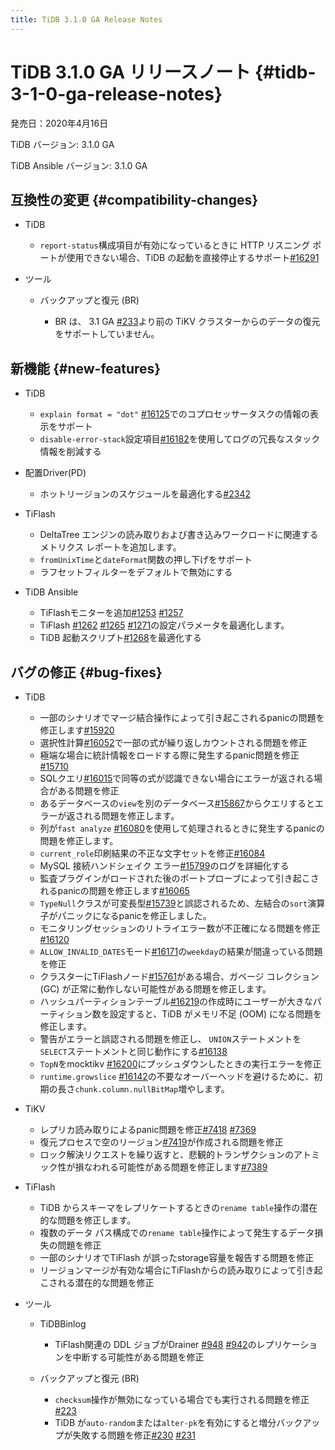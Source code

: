 ```yaml
---
title: TiDB 3.1.0 GA Release Notes
---
```


# TiDB 3.1.0 GA リリースノート {#tidb-3-1-0-ga-release-notes}

発売日：2020年4月16日

TiDB バージョン: 3.1.0 GA

TiDB Ansible バージョン: 3.1.0 GA

## 互換性の変更 {#compatibility-changes}

-   TiDB

    -   `report-status`構成項目が有効になっているときに HTTP リスニング ポートが使用できない場合、TiDB の起動を直接停止するサポート[#16291](https://github.com/pingcap/tidb/pull/16291)

-   ツール

    -   バックアップと復元 (BR)

        -   BR は、 3.1 GA [#233](https://github.com/pingcap/br/pull/233)より前の TiKV クラスターからのデータの復元をサポートしていません。

## 新機能 {#new-features}

-   TiDB

    -   `explain format = "dot"` [#16125](https://github.com/pingcap/tidb/pull/16125)でのコプロセッサータスクの情報の表示をサポート
    -   `disable-error-stack`設定項目[#16182](https://github.com/pingcap/tidb/pull/16182)を使用してログの冗長なスタック情報を削減する

-   配置Driver(PD)

    -   ホットリージョンのスケジュールを最適化する[#2342](https://github.com/pingcap/pd/pull/2342)

-   TiFlash

    -   DeltaTree エンジンの読み取りおよび書き込みワークロードに関連するメトリクス レポートを追加します。
    -   `fromUnixTime`と`dateFormat`関数の押し下げをサポート
    -   ラフセットフィルターをデフォルトで無効にする

-   TiDB Ansible

    -   TiFlashモニターを追加[#1253](https://github.com/pingcap/tidb-ansible/pull/1253) [#1257](https://github.com/pingcap/tidb-ansible/pull/1257)
    -   TiFlash [#1262](https://github.com/pingcap/tidb-ansible/pull/1262) [#1265](https://github.com/pingcap/tidb-ansible/pull/1265) [#1271](https://github.com/pingcap/tidb-ansible/pull/1271)の設定パラメータを最適化します。
    -   TiDB 起動スクリプト[#1268](https://github.com/pingcap/tidb-ansible/pull/1268)を最適化する

## バグの修正 {#bug-fixes}

-   TiDB

    -   一部のシナリオでマージ結合操作によって引き起こされるpanicの問題を修正します[#15920](https://github.com/pingcap/tidb/pull/15920)
    -   選択性計算[#16052](https://github.com/pingcap/tidb/pull/16052)で一部の式が繰り返しカウントされる問題を修正
    -   極端な場合に統計情報をロードする際に発生するpanic問題を修正[#15710](https://github.com/pingcap/tidb/pull/15710)
    -   SQLクエリ[#16015](https://github.com/pingcap/tidb/pull/16015)で同等の式が認識できない場合にエラーが返される場合がある問題を修正
    -   あるデータベースの`view`を別のデータベース[#15867](https://github.com/pingcap/tidb/pull/15867)からクエリするとエラーが返される問題を修正します。
    -   列が`fast analyze` [#16080](https://github.com/pingcap/tidb/pull/16080)を使用して処理されるときに発生するpanicの問題を修正します。
    -   `current_role`印刷結果の不正な文字セットを修正[#16084](https://github.com/pingcap/tidb/pull/16084)
    -   MySQL 接続ハンドシェイク エラー[#15799](https://github.com/pingcap/tidb/pull/15799)のログを詳細化する
    -   監査プラグインがロードされた後のポートプローブによって引き起こされるpanicの問題を修正します[#16065](https://github.com/pingcap/tidb/pull/16065)
    -   `TypeNull`クラスが可変長型[#15739](https://github.com/pingcap/tidb/pull/15739)と誤認されるため、左結合の`sort`演算子がパニックになるpanicを修正しました。
    -   モニタリングセッションのリトライエラー数が不正確になる問題を修正[#16120](https://github.com/pingcap/tidb/pull/16120)
    -   `ALLOW_INVALID_DATES`モード[#16171](https://github.com/pingcap/tidb/pull/16171)の`weekday`の結果が間違っている問題を修正
    -   クラスターにTiFlashノード[#15761](https://github.com/pingcap/tidb/pull/15761)がある場合、ガベージ コレクション (GC) が正常に動作しない可能性がある問題を修正します。
    -   ハッシュパーティションテーブル[#16219](https://github.com/pingcap/tidb/pull/16219)の作成時にユーザーが大きなパーティション数を設定すると、TiDB がメモリ不足 (OOM) になる問題を修正します。
    -   警告がエラーと誤認される問題を修正し、 `UNION`ステートメントを`SELECT`ステートメントと同じ動作にする[#16138](https://github.com/pingcap/tidb/pull/16138)
    -   `TopN`をmocktikv [#16200](https://github.com/pingcap/tidb/pull/16200)にプッシュダウンしたときの実行エラーを修正
    -   `runtime.growslice` [#16142](https://github.com/pingcap/tidb/pull/16142)の不要なオーバーヘッドを避けるために、初期の長さ`chunk.column.nullBitMap`増やします。

-   TiKV

    -   レプリカ読み取りによるpanic問題を修正[#7418](https://github.com/tikv/tikv/pull/7418) [#7369](https://github.com/tikv/tikv/pull/7369)
    -   復元プロセスで空のリージョン[#7419](https://github.com/tikv/tikv/pull/7419)が作成される問題を修正
    -   ロック解決リクエストを繰り返すと、悲観的トランザクションのアトミック性が損なわれる可能性がある問題を修正します[#7389](https://github.com/tikv/tikv/pull/7389)

-   TiFlash

    -   TiDB からスキーマをレプリケートするときの`rename table`操作の潜在的な問題を修正します。
    -   複数のデータ パス構成での`rename table`操作によって発生するデータ損失の問題を修正
    -   一部のシナリオでTiFlash が誤ったstorage容量を報告する問題を修正
    -   リージョンマージが有効な場合にTiFlashからの読み取りによって引き起こされる潜在的な問題を修正

-   ツール

    -   TiDBBinlog

        -   TiFlash関連の DDL ジョブがDrainer [#948](https://github.com/pingcap/tidb-binlog/pull/948) [#942](https://github.com/pingcap/tidb-binlog/pull/942)のレプリケーションを中断する可能性がある問題を修正

    -   バックアップと復元 (BR)

        -   `checksum`操作が無効になっている場合でも実行される問題を修正[#223](https://github.com/pingcap/br/pull/223)
        -   TiDB が`auto-random`または`alter-pk`を有効にすると増分バックアップが失敗する問題を修正[#230](https://github.com/pingcap/br/pull/230) [#231](https://github.com/pingcap/br/pull/231)
